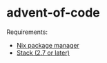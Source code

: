 # advent-of-code

Requirements:
* [Nix package manager](https://nixos.org/download.html)
* [Stack (2.7 or later)](https://docs.haskellstack.org/en/stable/install_and_upgrade/)

